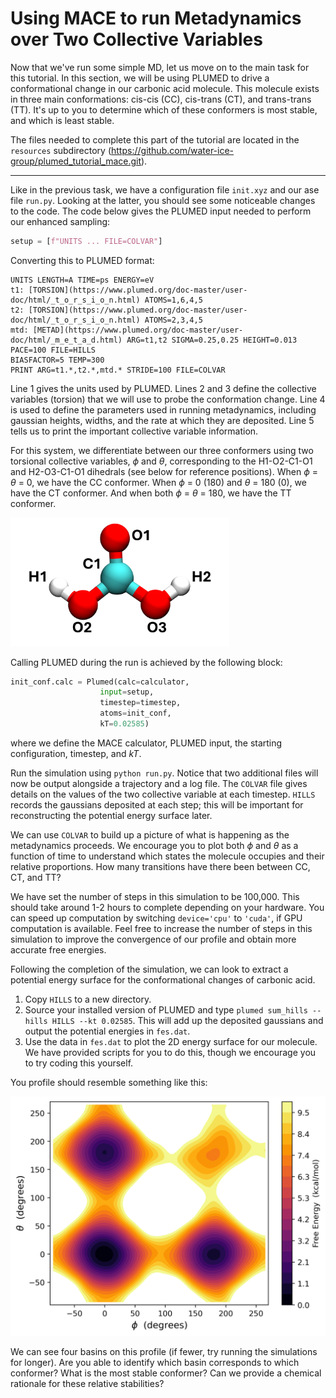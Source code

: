 # Using MACE to run Metadynamics over Two Collective Variables

Now that we've run some simple MD, let us move on to the main task for this tutorial. In this section, we will be using PLUMED to drive a conformational change in our carbonic acid molecule. This molecule exists in three main conformations: cis-cis (CC), cis-trans (CT), and trans-trans (TT). It's up to you to determine which of these conformers is most stable, and which is least stable. 

The files needed to complete this part of the tutorial are located in the `resources` subdirectory (https://github.com/water-ice-group/plumed_tutorial_mace.git). 

---

Like in the previous task, we have a configuration file `init.xyz` and our ase file `run.py`. Looking at the latter, you should see some noticeable changes to the code. The code below gives the PLUMED input needed to perform our enhanced sampling:

```python
setup = [f"UNITS ... FILE=COLVAR"]
```

Converting this to PLUMED format:

```plumed
UNITS LENGTH=A TIME=ps ENERGY=eV
t1: [TORSION](https://www.plumed.org/doc-master/user-doc/html/_t_o_r_s_i_o_n.html) ATOMS=1,6,4,5
t2: [TORSION](https://www.plumed.org/doc-master/user-doc/html/_t_o_r_s_i_o_n.html) ATOMS=2,3,4,5
mtd: [METAD](https://www.plumed.org/doc-master/user-doc/html/_m_e_t_a_d.html) ARG=t1,t2 SIGMA=0.25,0.25 HEIGHT=0.013 PACE=100 FILE=HILLS
BIASFACTOR=5 TEMP=300
PRINT ARG=t1.*,t2.*,mtd.* STRIDE=100 FILE=COLVAR
```


Line 1 gives the units used by PLUMED. Lines 2 and 3 define the collective variables (torsion) that we will use to probe the conformation change. Line 4 is used to define the parameters used in running metadynamics, including gaussian heights, widths, and the rate at which they are deposited. Line 5 tells us to print the important collective variable information. 

For this system, we differentiate between our three conformers using two torsional collective variables, $\phi$ and $\theta$, corresponding to the H1-O2-C1-O1 and H2-O3-C1-O1 dihedrals (see below for reference positions). When $\phi$ = $\theta$ = 0, we have the CC conformer. When $\phi$ = 0 (180) and $\theta$ = 180 (0), we have the CT conformer. And when both  $\phi$ = $\theta$ = 180, we have the TT conformer. 

<img src="./img/atoms_label.png" alt="drawing" width="350"/>

Calling PLUMED during the run is achieved by the following block:
```python
init_conf.calc = Plumed(calc=calculator,
                    input=setup,
                    timestep=timestep,
                    atoms=init_conf,
                    kT=0.02585)
```
where we define the MACE calculator, PLUMED input, the starting configuration, timestep, and *kT*. 

Run the simulation using `python run.py`. Notice that two additional files will now be output alongside a trajectory and a log file. The `COLVAR` file gives details on the values of the two collective variable at each timestep. `HILLS` records the gaussians deposited at each step; this will be important for reconstructing the potential energy surface later. 

We can use `COLVAR` to build up a picture of what is happening as the metadynamics proceeds. We encourage you to plot both $\phi$ and $\theta$ as a function of time to understand which states the molecule occupies and their relative proportions. How many transitions have there been between CC, CT, and TT?

We have set the number of steps in this simulation to be 100,000. This should take around 1-2 hours to complete depending on your hardware. You can speed up computation by switching `device='cpu'` to `'cuda'`, if GPU computation is available. Feel free to increase the number of steps in this simulation to improve the convergence of our profile and obtain more accurate free energies. 

Following the completion of the simulation, we can look to extract a potential energy surface for the conformational changes of carbonic acid. 
1. Copy `HILLS` to a new directory.
2. Source your installed version of PLUMED and type `plumed sum_hills --hills HILLS --kt 0.02585`. This will add up the deposited gaussians and output the potential energies in `fes.dat`.
3. Use the data in `fes.dat` to plot the 2D energy surface for our molecule. We have provided scripts for you to do this, though we encourage you to try coding this yourself.

You profile should resemble something like this:

<img src="./img/conf_free_energy.png" alt="drawing" width="600"/>

We can see four basins on this profile (if fewer, try running the simulations for longer). Are you able to identify which basin corresponds to which conformer? What is the most stable conformer? Can we provide a chemical rationale for these relative stabilities? 
